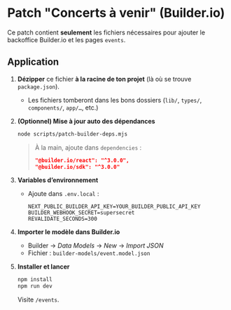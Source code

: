 # Patch "Concerts à venir" (Builder.io)

Ce patch contient **seulement** les fichiers nécessaires pour ajouter le backoffice Builder.io et les pages `events`.

## Application

1. **Dézipper** ce fichier **à la racine de ton projet** (là où se trouve `package.json`).  
   - Les fichiers tomberont dans les bons dossiers (`lib/`, `types/`, `components/`, `app/…`, etc.)

2. **(Optionnel) Mise à jour auto des dépendances**
   ```bash
   node scripts/patch-builder-deps.mjs
   ```

   > À la main, ajoute dans `dependencies` :
   > ```json
   > "@builder.io/react": "^3.0.0",
   > "@builder.io/sdk": "^3.0.0"
   > ```

3. **Variables d’environnement**
   - Ajoute dans `.env.local` :
     ```
     NEXT_PUBLIC_BUILDER_API_KEY=YOUR_BUILDER_PUBLIC_API_KEY
     BUILDER_WEBHOOK_SECRET=supersecret
     REVALIDATE_SECONDS=300
     ```

4. **Importer le modèle dans Builder.io**
   - Builder → *Data Models* → *New* → *Import JSON*
   - Fichier : `builder-models/event.model.json`

5. **Installer et lancer**
   ```bash
   npm install
   npm run dev
   ```
   Visite `/events`.
